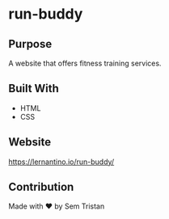 # run-buddy

## Purpose
A website that offers fitness training services. 

## Built With
* HTML
* CSS

## Website 
https://lernantino.io/run-buddy/

## Contribution
Made with ❤️ by Sem Tristan

